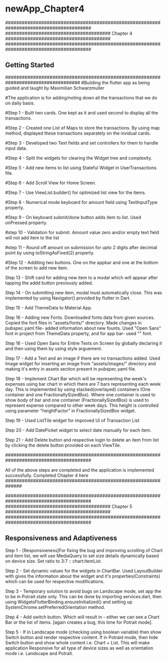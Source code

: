 # newApp_Chapter4

#######################################################################################
###################################### Chapter 4 ######################################
#######################################################################################

## Getting Started

###################################################################################
#Building the flutter app as being guided and taught by Maximilian Schwarzmuller
 
#The application is for adding/noting down all the transactions that we do on daily basis.

#Step 1 - Built two cards. One kept as it and used second to display all the transactions. 

#Step 2 - Created one List of Maps to store the transactions. By using map method, 
displayed these transactions separately on the invidual cards.

#Step 3 - Developed two Text fields and set controllers for them to handle input data.

#Step 4 - Split the widgets for clearing the Widget tree and complexity.

#Step 5 - Add new items to list using Stateful Widget in UserTransactions file.

#Step 6 - Add Scroll View for Home Screen.

#Step 7 - Use ViewList.builder() for optimized list view for the items.

#Step 8 - Numerical mode keyboard for amount field using TextInputType property.

#Step 9 - On keyboard submit/done button adds item to list. Used onPressed property.

#step 10 - Validation for submit. Amount value zero and/or empty text field will 
not  add item to the list

#step 11 - Round off amount on submission for upto 2 digits after decimial point by 
using toStringAsFixed(2) property.

#Step 12 - Additing two buttons. One on the appbar and one at the bottom of the screen to add new item.

Step 13 - Shift card for adding new item to a modal which will appear after tapping the addd button previously added.

Step 14 - On submitting new item, modal must automatically close. This was implemented by using Navigator() provided by flutter in Dart.

Step 15 - Add ThemeData to Material App.

Step 16 -  Adding new Fonts. Downloaded fonts data from given sources. Copied the font files in "assets/fonts/" directory. Made changes in pubspec.yaml file- added information about new founts. Used "Open Sans" font in project from ThemeData property, and for app bar- used "" font.

Step 16 - Used Open Sans for Entire Texts on Screen by globally declaring it and then using them by using style arguement.

Step 17 - Add a Text and an image if there are no transactions added. Used Image widget for inserting an image from "assets/images/" directory and making it's entry in assets section present in pubspec.yaml file.

Step 18 - Implement Chart Bar which will be representing the week's expenses using bar chart in which there are 7 bars representing each week day. This is implemented by using stacked(overlayed) containers (One container and one FractionallySizedBox). Where one container is used to show body of bar and one container (FractionallySizedBox) is used to represent expense compared to other week days. This height is controlled using parameter "heightFactor" in FractionallySizedBox widget.

Step 19 - Used ListTile widget for improved UI of Transaction List

Step 20 - Add DatePicket widget to select date manually for each item.

Step 21 - Add Delete button and respective login to delete an item from list by clicking the delete button provided on each ViewTile.

#######################################################################################

All of the above steps are completed and the application is implemented successfully. Completed Chapter 4 here ##############################################################

#######################################################################################
###################################### Chapter 5 ######################################
#######################################################################################

## Responsiveness and Adaptiveness 

Step 1 - [Responsiveness]For fixing the bug and improving scrolling of Chart and item list, we will use MediaQuery to set size details dynamically based on device size. Set ratio to 3:7 :: chart:itemList.

Step 2 - Set dynamic values for the widgets in ChartBar. Used LayoutBuilder with gives the information about the widget and it's properties(Constraints) which can be used for respective modifications.

Step 3 - Temporary solution to avoid bugs on Landscape mode, set app the to be in Potrait state only. This can be done by importing services.dart, then using WidgetsFlutterBinding.ensureInitialized() and setting up SystemChrome.setPreferredOrientation method.

Step 4 - Add switch button. Which will result in - either we can see a Chart Bar or the list of items. [again creates a bug, this time for Potrait mode].

Step 5 - If in Landscape mode (checking using boolean variable) then show Switch button and render respective content. If in Potraid mode, then hide Switch button and show whole content i.e. Chart + List. This will make application Responsive for all type of device sizes as well as orientation mode i.e. Landscape and Potrait.

